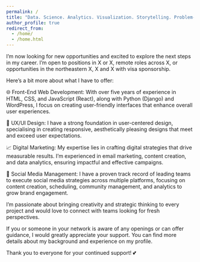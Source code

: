 ```yaml
---
permalink: /
title: "Data. Science. Analytics. Visualization. Storytelling. Problem-Solving."
author_profile: true
redirect_from: 
  - /home/
  - /home.html
---
```


I’m now looking for new opportunities and excited to explore the next steps in my career. I’m open to positions in X or X, remote roles across X, or opportunities in the northeastern X, X and X with visa sponsorship.

Here’s a bit more about what I have to offer:

🌐 Front-End Web Development: With over five years of experience in HTML, CSS, and JavaScript (React), along with Python (Django) and WordPress, I focus on creating user-friendly interfaces that enhance overall user experiences.

🎨 UX/UI Design: I have a strong foundation in user-centered design, specialising in creating responsive, aesthetically pleasing designs that meet and exceed user expectations.

📈 Digital Marketing: My expertise lies in crafting digital strategies that drive measurable results. I’m experienced in email marketing, content creation, and data analytics, ensuring impactful and effective campaigns.

📱 Social Media Management: I have a proven track record of leading teams to execute social media strategies across multiple platforms, focusing on content creation, scheduling, community management, and analytics to grow brand engagement.

I’m passionate about bringing creativity and strategic thinking to every project and would love to connect with teams looking for fresh perspectives.

If you or someone in your network is aware of any openings or can offer guidance, I would greatly appreciate your support. You can find more details about my background and experience on my profile.

Thank you to everyone for your continued support! 💕
